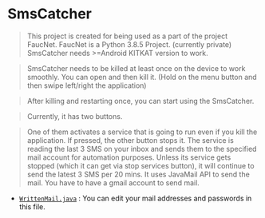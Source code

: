 # SmsCatcher

> This project is created for being used as a part of the project FaucNet.
> FaucNet is a Python 3.8.5 Project. (currently private)
> SmsCatcher needs >=Android KITKAT version to work.

> SmsCatcher needs to be killed at least once on the device to work smoothly.
> You can open and then kill it. (Hold on the menu button and then swipe left/right the application)

> After killing and restarting once, you can start using the SmsCatcher.

> Currently, it has two buttons.

> One of them activates a service that is going to run even if you kill the application. If pressed, the other button stops it.
> The service is reading the last 3 SMS on your inbox and sends them to the specified mail account for automation purposes.
> Unless its service gets stopped (which it can get via stop services button), it will continue to send the latest 3 SMS per 20 mins.
> It uses JavaMail API to send the mail.
> You have to have a gmail account to send mail.

- <a href="https://github.com/squasar/SmsCatcher/blob/master/app/src/main/java/devop/automation/smscatcher/email/WrittenMail.java" target="_blank">`WrittenMail.java`</a> : You can edit your mail addresses and passwords in this file.
